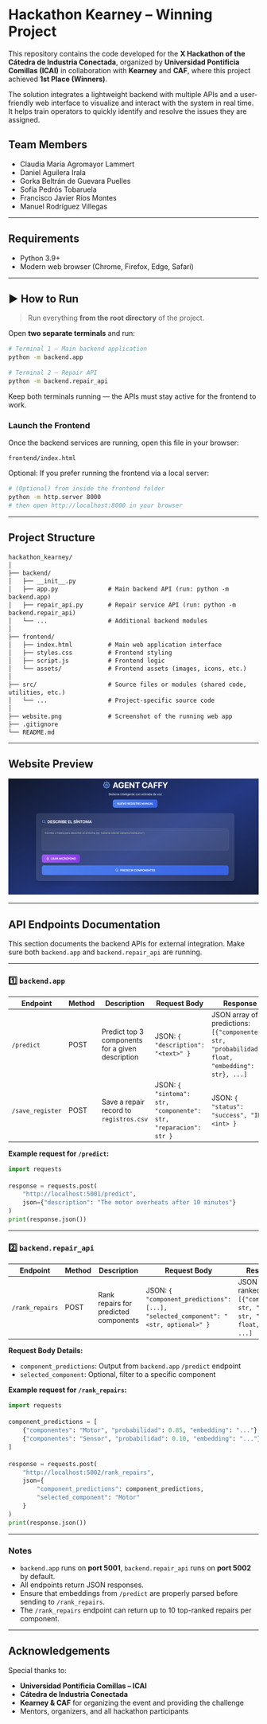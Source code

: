 # Hackathon Kearney – Winning Project

This repository contains the code developed for the **X Hackathon of the Cátedra de Industria Conectada**, organized by **Universidad Pontificia Comillas (ICAI)** in collaboration with **Kearney** and **CAF**, where this project achieved **1st Place (Winners)**.

The solution integrates a lightweight backend with multiple APIs and a user-friendly web interface to visualize and interact with the system in real time. It helps train operators to quickly identify and resolve the issues they are assigned.

## Team Members
- Claudia María Agromayor Lammert
- Daniel Aguilera Irala
- Gorka Beltrán de Guevara Puelles
- Sofía Pedrós Tobaruela
- Francisco Javier Ríos Montes
- Manuel Rodríguez Villegas

---

## Requirements

- Python 3.9+
- Modern web browser (Chrome, Firefox, Edge, Safari)

---

## ▶️ How to Run

> Run everything **from the root directory** of the project.

Open **two separate terminals** and run:

```bash
# Terminal 1 – Main backend application
python -m backend.app
```

```bash
# Terminal 2 – Repair API
python -m backend.repair_api
```

Keep both terminals running — the APIs must stay active for the frontend to work.

### Launch the Frontend

Once the backend services are running, open this file in your browser:

```
frontend/index.html
```

Optional: If you prefer running the frontend via a local server:

```bash
# (Optional) from inside the frontend folder
python -m http.server 8000
# then open http://localhost:8000 in your browser
```

---

## Project Structure

```plaintext
hackathon_kearney/
│
├── backend/
│   ├── __init__.py
│   ├── app.py              # Main backend API (run: python -m backend.app)
│   ├── repair_api.py       # Repair service API (run: python -m backend.repair_api)
│   └── ...                 # Additional backend modules
│
├── frontend/
│   ├── index.html          # Main web application interface
│   ├── styles.css          # Frontend styling
│   ├── script.js           # Frontend logic
│   └── assets/             # Frontend assets (images, icons, etc.)
│
├── src/                    # Source files or modules (shared code, utilities, etc.)
│   └── ...                 # Project-specific source code
│
├── website.png             # Screenshot of the running web app
├── .gitignore
└── README.md
```

---

## Website Preview

![Website Preview](./website.png)

---

## API Endpoints Documentation

This section documents the backend APIs for external integration. Make sure both `backend.app` and `backend.repair_api` are running.

---

### 1️⃣ `backend.app`

| Endpoint | Method | Description | Request Body | Response |
|----------|--------|-------------|--------------|----------|
| `/predict` | POST | Predict top 3 components for a given description | JSON: `{ "description": "<text>" }` | JSON array of predictions: `[{"componentes": str, "probabilidad": float, "embedding": str}, ...]` |
| `/save_register` | POST | Save a repair record to `registros.csv` | JSON: `{ "sintoma": str, "componente": str, "reparacion": str }` | JSON: `{ "status": "success", "ID": <int> }` |

**Example request for `/predict`:**

```python
import requests

response = requests.post(
    "http://localhost:5001/predict",
    json={"description": "The motor overheats after 10 minutes"}
)
print(response.json())
```

---

### 2️⃣ `backend.repair_api`

| Endpoint | Method | Description | Request Body | Response |
|----------|--------|-------------|--------------|----------|
| `/rank_repairs` | POST | Rank repairs for predicted components | JSON: `{ "component_predictions": [...], "selected_component": "<str, optional>" }` | JSON array of ranked repairs: `[{"component": str, "repair": str, "score": float, ...}, ...]` |

**Request Body Details:**

- `component_predictions`: Output from `backend.app` `/predict` endpoint
- `selected_component`: Optional, filter to a specific component

**Example request for `/rank_repairs`:**

```python
import requests

component_predictions = [
    {"componentes": "Motor", "probabilidad": 0.85, "embedding": "..."},
    {"componentes": "Sensor", "probabilidad": 0.10, "embedding": "..."}
]

response = requests.post(
    "http://localhost:5002/rank_repairs",
    json={
        "component_predictions": component_predictions,
        "selected_component": "Motor"
    }
)
print(response.json())
```

---

### Notes

- `backend.app` runs on **port 5001**, `backend.repair_api` runs on **port 5002** by default.  
- All endpoints return JSON responses.  
- Ensure that embeddings from `/predict` are properly parsed before sending to `/rank_repairs`.  
- The `/rank_repairs` endpoint can return up to 10 top-ranked repairs per component.

---

## Acknowledgements

Special thanks to:

- **Universidad Pontificia Comillas – ICAI**
- **Cátedra de Industria Conectada**
- **Kearney & CAF** for organizing the event and providing the challenge
- Mentors, organizers, and all hackathon participants
